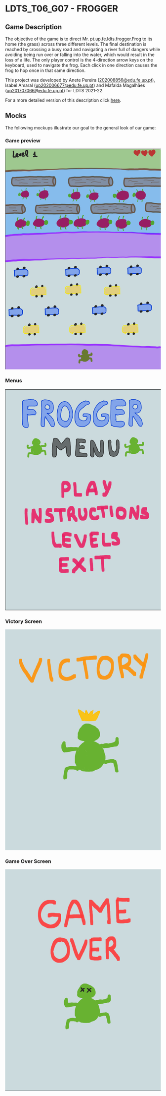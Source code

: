 # LDTS_T06_G07 - FROGGER

## Game Description

The objective of the game is to direct Mr. pt.up.fe.ldts.frogger.Frog to its home (the grass) across three different levels. The final destination is reached by crossing a busy road and navigating a river full of dangers while avoiding being run over or falling into the water, which would result in the loss of a life. The only player control is the 4-direction arrow keys on the keyboard, used to navigate the frog. Each click in one direction causes the frog to hop once in that same direction.

This project was developed by Anete Pereira (202008856@edu.fe.up.pt), Isabel Amaral (up202006677@edu.fe.up.pt) and Mafalda Magalhães (up201707066@edu.fe.up.pt) for LDTS 2021-22.

For a more detailed version of this description click [here](./docs/README.md).

## Mocks

The following mockups illustrate our goal to the general look of our game:

### Game preview
![](./docs/images/game.png)

### Menus
![](./docs/images/menu.png)

### Victory Screen
![](./docs/images/victory.png)

### Game Over Screen
![](./docs/images/gameOver.png)
